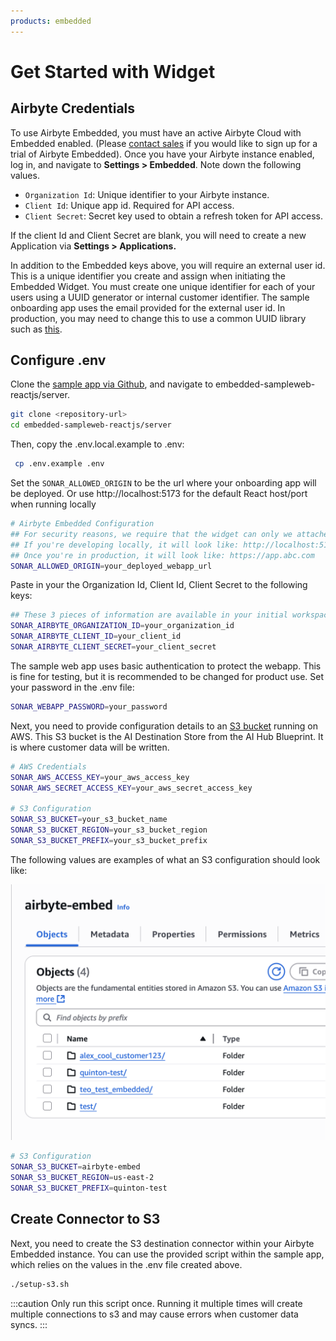 ```yaml
---
products: embedded
---
```


# Get Started with Widget

## Airbyte Credentials

To use Airbyte Embedded, you must have an active Airbyte Cloud with Embedded enabled. (Please [contact sales](https://share.hsforms.com/2uRdBz9VoTWiCtjECzRYgawcvair) if you would like to sign up for a trial of Airbyte Embedded). Once you have your Airbyte instance enabled, log in, and navigate to **Settings > Embedded**. Note down the following values. 

- `Organization Id`: Unique identifier to your Airbyte instance.
- `Client Id`: Unique app id. Required for API access.
- `Client Secret`: Secret key used to obtain a refresh token for API access.

If the client Id and Client Secret are blank, you will need to create a new Application via **Settings > Applications.** 

In addition to the Embedded keys above, you will require an external user id. This is a unique identifier you create and assign when initiating the Embedded Widget. You must create one unique identifier for each of your users using a UUID generator or internal customer identifier. The sample onboarding app uses the email provided for the external user id. In production, you may need to change this to use a common UUID library such as [this](https://www.npmjs.com/package/uuid). 

## Configure .env

Clone the [sample app via Github](https://github.com/airbytehq/embedded-sampleweb-reactjs), and navigate to embedded-sampleweb-reactjs/server.

```bash
git clone <repository-url>
cd embedded-sampleweb-reactjs/server
```

 Then, copy the .env.local.example to .env:

```bash
 cp .env.example .env
```

Set the `SONAR_ALLOWED_ORIGIN` to be the url where your onboarding app will be deployed. Or use http://localhost:5173 for the default React host/port when running locally

```bash
# Airbyte Embedded Configuration
## For security reasons, we require that the widget can only we attached to a specific origin.
## If you're developing locally, it will look like: http://localhost:5173
## Once you're in production, it will look like: https://app.abc.com
SONAR_ALLOWED_ORIGIN=your_deployed_webapp_url
```

Paste in your the Organization Id, Client Id, Client Secret to the following keys:

```bash
## These 3 pieces of information are available in your initial workspace: Settings > Embedded
SONAR_AIRBYTE_ORGANIZATION_ID=your_organization_id
SONAR_AIRBYTE_CLIENT_ID=your_client_id
SONAR_AIRBYTE_CLIENT_SECRET=your_client_secret
```

The sample web app uses basic authentication to protect the webapp. This is fine for testing, but it is recommended to be changed for product use. Set your password in the .env file:

```bash
SONAR_WEBAPP_PASSWORD=your_password
```

Next, you need to provide configuration details to an [S3 bucket](https://docs.aws.amazon.com/AmazonS3/latest/userguide/GetStartedWithS3.html) running on AWS. This S3 bucket is the AI Destination Store from the AI Hub Blueprint. It is where customer data will be written.

```bash
# AWS Credentials
SONAR_AWS_ACCESS_KEY=your_aws_access_key
SONAR_AWS_SECRET_ACCESS_KEY=your_aws_secret_access_key

# S3 Configuration
SONAR_S3_BUCKET=your_s3_bucket_name
SONAR_S3_BUCKET_REGION=your_s3_bucket_region
SONAR_S3_BUCKET_PREFIX=your_s3_bucket_prefix
```

The following values are examples of what an S3 configuration should look like:

![S3 Bucket configuration.](./assets/s3-bucket-config.png)

```bash
# S3 Configuration
SONAR_S3_BUCKET=airbyte-embed
SONAR_S3_BUCKET_REGION=us-east-2
SONAR_S3_BUCKET_PREFIX=quinton-test
```

## Create Connector to S3

Next, you need to create the S3 destination connector within your Airbyte Embedded instance. You can use the provided script within the sample app, which relies on the values in the .env file created above.

```bash
./setup-s3.sh
```

:::caution
Only run this script once. Running it multiple times will create multiple connections to s3 and may cause errors when customer data syncs.
:::
